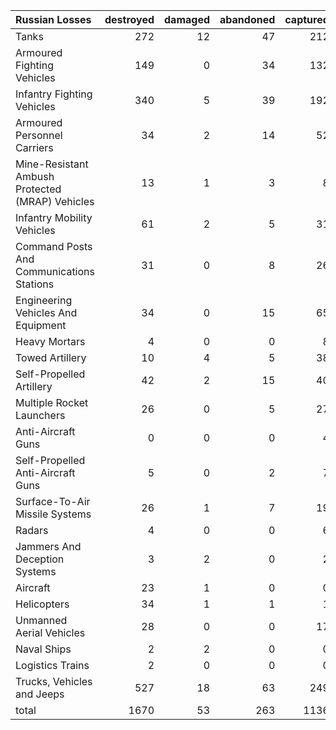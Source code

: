 | Russian Losses                                   |   destroyed |   damaged |   abandoned |   captured |   total |
|:-------------------------------------------------|------------:|----------:|------------:|-----------:|--------:|
| Tanks                                            |         272 |        12 |          47 |        212 |     543 |
| Armoured Fighting Vehicles                       |         149 |         0 |          34 |        132 |     315 |
| Infantry Fighting Vehicles                       |         340 |         5 |          39 |        192 |     576 |
| Armoured Personnel Carriers                      |          34 |         2 |          14 |         52 |     102 |
| Mine-Resistant Ambush Protected  (MRAP) Vehicles |          13 |         1 |           3 |          8 |      25 |
| Infantry Mobility Vehicles                       |          61 |         2 |           5 |         31 |      99 |
| Command Posts And Communications Stations        |          31 |         0 |           8 |         26 |      65 |
| Engineering Vehicles And Equipment               |          34 |         0 |          15 |         65 |     114 |
| Heavy Mortars                                    |           4 |         0 |           0 |          8 |      12 |
| Towed Artillery                                  |          10 |         4 |           5 |         38 |      57 |
| Self-Propelled Artillery                         |          42 |         2 |          15 |         40 |      99 |
| Multiple Rocket Launchers                        |          26 |         0 |           5 |         27 |      58 |
| Anti-Aircraft Guns                               |           0 |         0 |           0 |          4 |       4 |
| Self-Propelled Anti-Aircraft Guns                |           5 |         0 |           2 |          7 |      14 |
| Surface-To-Air Missile Systems                   |          26 |         1 |           7 |         19 |      53 |
| Radars                                           |           4 |         0 |           0 |          6 |      10 |
| Jammers And Deception Systems                    |           3 |         2 |           0 |          2 |       7 |
| Aircraft                                         |          23 |         1 |           0 |          0 |      24 |
| Helicopters                                      |          34 |         1 |           1 |          1 |      37 |
| Unmanned Aerial Vehicles                         |          28 |         0 |           0 |         17 |      45 |
| Naval Ships                                      |           2 |         2 |           0 |          0 |       4 |
| Logistics Trains                                 |           2 |         0 |           0 |          0 |       2 |
| Trucks, Vehicles and Jeeps                       |         527 |        18 |          63 |        249 |     857 |
| total                                            |        1670 |        53 |         263 |       1136 |    3122 |